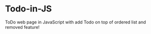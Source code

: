 # Todo-in-JS

ToDo web page in JavaScript with add Todo on top of ordered list and removed feature!
